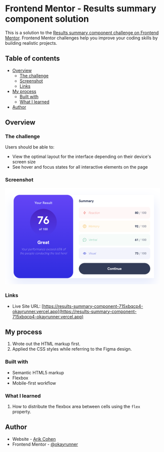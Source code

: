 # Frontend Mentor - Results summary component solution

This is a solution to the [Results summary component challenge on Frontend Mentor](https://www.frontendmentor.io/challenges/results-summary-component-CE_K6s0maV). Frontend Mentor challenges help you improve your coding skills by building realistic projects. 

## Table of contents

- [Overview](#overview)
  - [The challenge](#the-challenge)
  - [Screenshot](#screenshot)
  - [Links](#links)
- [My process](#my-process)
  - [Built with](#built-with)
  - [What I learned](#what-i-learned)
- [Author](#author)


## Overview

### The challenge

Users should be able to:

- View the optimal layout for the interface depending on their device's screen size
- See hover and focus states for all interactive elements on the page

### Screenshot

![](./screenshot2.png)

### Links

- Live Site URL: [https://results-summary-component-715xbqcp4-okayrunner.vercel.app](https://results-summary-component-715xbqcp4-okayrunner.vercel.app)

## My process

1. Wrote out the HTML markup first.
2. Applied the CSS styles while referring to the Figma design.

### Built with

- Semantic HTML5 markup
- Flexbox
- Mobile-first workflow

### What I learned

1. How to distribute the flexbox area between cells using the `flex` property.

## Author

- Website - [Arik Cohen](https://arikcohen.com)
- Frontend Mentor - [@okayrunner](https://www.frontendmentor.io/profile/okayrunner)